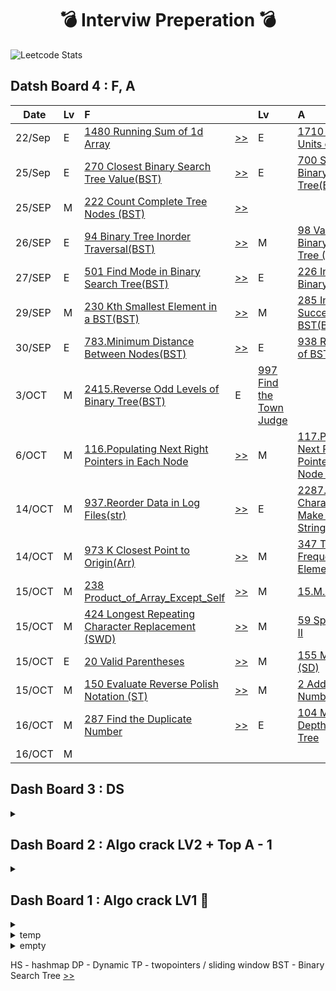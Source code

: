
<div align="center"> 
  
  # :bomb: Interviw Preperation :bomb:  
</div>


![Leetcode Stats](https://leetcard.jacoblin.cool/jy-977) 

## Datsh Board 4 : F, A
| Date |Lv| F||Lv| A ||
| -------------  |:------------- |:--|:------------- |:------------- |:-------------|--| 
|22/Sep |E|[1480 Running Sum of 1d Array](https://leetcode.com/problems/running-sum-of-1d-array/)|[>>](https://github.com/jy-977/Mamang-Repo/blob/main/Algorithm/1480.E.Running_Sum_of_1d_Array.py)|E|[1710 Maximum Units on a Truck](https://leetcode.com/problems/maximum-units-on-a-truck/)|[>>](https://github.com/jy-977/Mamang-Repo/blob/main/Algorithm/1710.E.Maximum_Units_on_a_Track.py)
|25/Sep |E|[270 Closest Binary Search Tree Value(BST)](https://leetcode.com/problems/closest-binary-search-tree-value/)|[>>](https://github.com/jy-977/Mamang-Repo/blob/main/Algorithm/270.E.Closest_Binary_Search_Tree_Value.py)|E|[700 Search in a Binary Search Tree(BST)](https://leetcode.com/problems/search-in-a-binary-search-tree/)|[>>](https://github.com/jy-977/Mamang-Repo/blob/main/Algorithm/700.E.Search_in_a_Binary_Search_Tree.py)
|25/SEP |M|[222 Count Complete Tree Nodes (BST)](https://leetcode.com/problems/count-complete-tree-nodes/)|[>>](https://github.com/jy-977/Mamang-Repo/blob/main/Algorithm/222.M.Count_Complete_Tree_Nodes.py)|
|26/SEP |E|[94 Binary Tree Inorder Traversal(BST)](https://leetcode.com/problems/binary-tree-inorder-traversal/)|[>>](https://github.com/jy-977/Mamang-Repo/blob/main/Algorithm/94.E.Binary_Tree_Inorder_Traversal.py)|M|[98 Validate Binary Search Tree (BST)](https://leetcode.com/problems/validate-binary-search-tree/)|[>>](https://leetcode.com/problems/count-complete-tree-nodes/)|[>>](https://github.com/jy-977/Mamang-Repo/blob/main/Algorithm/98.M.Validate_Binary_Search_Tree.py)
|27/SEP|E|[501 Find Mode in Binary Search Tree(BST)](https://leetcode.com/problems/find-mode-in-binary-search-tree/)|[>>](https://github.com/jy-977/Mamang-Repo/blob/main/Algorithm/501.E.Find_Mode_in_Binary_Search_Tree.py)|E|[226 Invert Binary Tree (BT)](https://leetcode.com/problems/invert-binary-tree/)|[>>](https://github.com/jy-977/Mamang-Repo/blob/main/Algorithm/226.E.Invert_Binary_Tree.py)
|29/SEP|M|[230 Kth Smallest Element in a BST(BST)](https://leetcode.com/problems/kth-smallest-element-in-a-bst/)|[>>](https://github.com/jy-977/Mamang-Repo/blob/main/Algorithm/230.M.Kth_Smallest_Element_in_a_BST.py)|M|[285 Inorder Successor in BST(BST)](https://leetcode.com/problems/inorder-successor-in-bst/)|[>>](https://github.com/jy-977/Mamang-Repo/blob/main/Algorithm/285.M.Inorder_Successor_in_BST.py)
|30/SEP|E|[783.Minimum Distance Between Nodes(BST)](https://leetcode.com/problems/minimum-distance-between-bst-nodes/)|[>>](https://github.com/jy-977/Mamang-Repo/blob/main/Algorithm/783.E.Minimum_Distance_Between_BST_Nodes.py)|E|[938 Range Sum of BST (BST)](https://leetcode.com/problems/range-sum-of-bst/)|[>>](https://github.com/jy-977/Mamang-Repo/blob/main/Algorithm/938.E.Range_Sum_of_BST.py)
|3/OCT|M|[2415.Reverse Odd Levels of Binary Tree(BST)](https://leetcode.com/problems/minimum-distance-between-bst-nodes/)|E|[997 Find the Town Judge](https://leetcode.com/problems/find-the-town-judge/)|
|6/OCT|M|[116.Populating Next Right Pointers in Each Node](https://leetcode.com/problems/populating-next-right-pointers-in-each-node/)|[>>](https://github.com/jy-977/Mamang-Repo/blob/main/Algorithm/116-1.M.Populating_Next_Right_Pointers_in_Each_Node.py)|M|[117.Populating Next Right Pointers in Node II](https://leetcode.com/problems/populating-next-right-pointers-in-each-node-ii/)| [>>](https://github.com/jy-977/Mamang-Repo/blob/main/Algorithm/117.M.Populating_Next_Right_Pointers_in_Each_Node_II.py)
|14/OCT|M|[937.Reorder Data in Log Files(str)](https://leetcode.com/problems/reorder-data-in-log-files/)|[>>](https://github.com/jy-977/Mamang-Repo/blob/main/Algorithm/937.M.Reorder_Data_in_Log_Files.py)|E|[2287.Rearrange Characters to Make Target String](https://leetcode.com/problems/rearrange-characters-to-make-target-string/)|[>>](https://github.com/jy-977/Mamang-Repo/blob/main/Algorithm/2287.E.Rearrange_Characters_to_Make_Target_String.py)
|14/OCT|M|[973 K Closest Point to Origin(Arr)](https://leetcode.com/problems/k-closest-points-to-origin/)|[>>](https://github.com/jy-977/Mamang-Repo/blob/main/Algorithm/973.M.K_Closest_Points_to_Origin.py)|M|[347 Top K Frequent Elements](https://leetcode.com/problems/top-k-frequent-elements/)|[>>](https://github.com/jy-977/Mamang-Repo/blob/main/Algorithm/347.M.Top_K_Frequent_Elements.py)
|15/OCT|M|[238 Product_of_Array_Except_Self](https://leetcode.com/problems/product-of-array-except-self/)|[>>](https://github.com/jy-977/Mamang-Repo/blob/main/Algorithm/238.M.Product_of_Array_Except_Self.py)|M|[15.M.3Sum](https://leetcode.com/problems/3sum/)|[>>](https://github.com/jy-977/Mamang-Repo/blob/main/Algorithm/15.M.3Sum.py)
|15/OCT|M|[424 Longest Repeating Character Replacement (SWD)](https://leetcode.com/problems/longest-repeating-character-replacement/)|[>>](https://github.com/jy-977/Mamang-Repo/blob/main/Algorithm/424.M.Longest_Repeating_Charater_Replacement.py)|M|[59 Sprial Matrix II](https://leetcode.com/problems/spiral-matrix-ii/)|[>>](https://github.com/jy-977/Mamang-Repo/blob/main/Algorithm/59.M.Spiral_Matrix_II.py)
|15/OCT|E|[20 Valid Parentheses](https://leetcode.com/problems/valid-parentheses/)|[>>](https://github.com/jy-977/Mamang-Repo/blob/main/Algorithm/20.E.Valid_Parenthese.py)|M|[155 Min Stack (SD)](https://leetcode.com/problems/min-stack/)|[>>](https://github.com/jy-977/Mamang-Repo/blob/main/Algorithm/155.M.Min_Stack.py)
|15/OCT|M|[150 Evaluate Reverse Polish Notation (ST)](https://leetcode.com/problems/evaluate-reverse-polish-notation/)|[>>](https://github.com/jy-977/Mamang-Repo/blob/main/Algorithm/150.M.Evaluate_Reverse_Polish_Notation.py)|M|[2 Add Two Numbers (LL)](https://leetcode.com/problems/add-two-numbers/)|[>>](https://github.com/jy-977/Mamang-Repo/blob/main/Algorithm/2.M.Add_Two_Numbers.py)
|16/OCT|M|[287 Find the Duplicate Number](https://leetcode.com/problems/find-the-duplicate-number/)|[>>](https://github.com/jy-977/Mamang-Repo/blob/main/Algorithm/287.M.Find_the_Duplicate_Number.py)|E|[104 Maximum Depth of Binary Tree](https://leetcode.com/problems/maximum-depth-of-binary-tree/)|[>>](https://github.com/jy-977/Mamang-Repo/blob/main/Algorithm/104.E.Maximum_Depth_of_Binary_Tree.py)
|16/OCT|M|
## Dash Board 3 : DS
<details><summary></summary>

| Date |DS|Lv| Algo Crack||Lv| Top Ama Interview ||
| ------------- |--- |:-------------: |-- |:------------- |:-------------: |:-------------:|--| 
|05/SEP|Array|![easy](https://img.shields.io/badge/Easy-5cb85c.svg?style=flat)|[217 Contains Duplication](https://leetcode.com/problems/contains-duplicate/)|[:arrow_forward:](https://github.com/jy-977/Mamang-Repo/blob/main/Algorithm/217.E.Contains%20Duplication.py)|![Medium](https://img.shields.io/badge/Medium-f0ad4e.svg?style=flat)|[53 Maximum Subarray](https://leetcode.com/problems/maximum-subarray/)|[:arrow_forward:](https://github.com/jy-977/Mamang-Repo/blob/main/Algorithm/53.M.Maximum%20Subarray.py)
|06/SEP|Array|![easy](https://img.shields.io/badge/Easy-5cb85c.svg?style=flat)|[88 Merge Sorted Array](https://leetcode.com/problems/merge-sorted-array/)|[:arrow_forward:](https://github.com/jy-977/Mamang-Repo/blob/main/Algorithm/88.E.Merge_Sorted_Array.py)|![Medium](https://img.shields.io/badge/Medium-f0ad4e.svg?style=flat)|
|07/SEP|Array|![easy](https://img.shields.io/badge/Easy-5cb85c.svg?style=flat)|[350 Intersection of Two Arrays II(HS)](https://leetcode.com/problems/intersection-of-two-arrays-ii/)|[:arrow_forward:](https://github.com/jy-977/Mamang-Repo/blob/main/Algorithm/350.E.Intersection_of_Two_Arrays_II.py)|![easy](https://img.shields.io/badge/Easy-5cb85c.svg?style=flat)|[121 Best Time to Buy and Sell Stocks](https://leetcode.com/problems/best-time-to-buy-and-sell-stock/)|[:arrow_forward:](https://github.com/jy-977/Mamang-Repo/blob/main/Algorithm/121.E.Best_Time_to_Buy_and_Sell_Stock.py)
|08/SEP|Array|![easy](https://img.shields.io/badge/Easy-5cb85c.svg?style=flat)|[118 Pascals Triangle](https://leetcode.com/problems/pascals-triangle/)|[:arrow_forward:](https://github.com/jy-977/Mamang-Repo/blob/main/Algorithm/118.E.Pascals_Triangle.py)|![Medium](https://img.shields.io/badge/Medium-f0ad4e.svg?style=flat)|[36 Valid Sudoku](https://leetcode.com/problems/valid-sudoku/)|
|08/SEP|STR|![easy](https://img.shields.io/badge/Easy-5cb85c.svg?style=flat)|[387 First Unique Character in a String](https://leetcode.com/problems/first-unique-character-in-a-string/)|[:arrow_forward:](https://github.com/jy-977/Mamang-Repo/blob/main/Algorithm/387.E.First_Unique_Character_in_a_String.py)|![easy](https://img.shields.io/badge/Easy-5cb85c.svg?style=flat)|[383 Ransom Note](https://leetcode.com/problems/ransom-note/)|[:arrow_forward:](https://github.com/jy-977/Mamang-Repo/blob/main/Algorithm/383.E.Ransom_Note.py)
|11/SEP|LinkedList|![easy](https://img.shields.io/badge/Easy-5cb85c.svg?style=flat)|[242 Valid Anagram](https://leetcode.com/problems/valid-anagram/)|[:arrow_forward:](https://github.com/jy-977/Mamang-Repo/blob/main/Algorithm/242.E.Valid_Anagram.py)|![easy](https://img.shields.io/badge/Easy-5cb85c.svg?style=flat)|[141 Linked List Cycle](https://leetcode.com/problems/linked-list-cycle/?envType=study-plan&id=data-structure-i)|[:arrow_forward:](https://github.com/jy-977/Mamang-Repo/blob/main/Algorithm/141.E.Linked_List_Cycle.py)
</details>

## Dash Board 2 : Algo crack LV2 + Top A - 1
<details><summary></summary>

| Date |Lv| Algo Crack||Lv| Top A Interview ||
| ------------- | :-------------: | :------------- |:-------------: |:-------------:| :------------- | :-------------:|
| 09/AUG  |![Medium](https://img.shields.io/badge/Medium-f0ad4e.svg?style=flat)  | [34 Find First and Last Position ..](https://leetcode.com/problems/find-first-and-last-position-of-element-in-sorted-array/)|[:arrow_forward:](https://github.com/jy-977/Mamang-Repo/blob/main/Algorithm/34.E.Find%20First%20and%20Last%20Position%20of%20Element%20in%20Sorted%20Array.py) :heavy_minus_sign: | ![easy](https://img.shields.io/badge/Easy-5cb85c.svg?style=flat)   |[1 Two Sum](https://leetcode.com/problems/two-sum/)|[:arrow_forward:](https://github.com/jy-977/Mamang-Repo/blob/main/Algorithm/1.E.Two%20Sum.py) |
 | 10/AUG  |![Medium](https://img.shields.io/badge/Medium-f0ad4e.svg?style=flat)  | [33 Search in Rotated Sorted Array](https://leetcode.com/problems/search-in-rotated-sorted-array/)|[:arrow_forward:](https://github.com/jy-977/Mamang-Repo/blob/main/Algorithm/33.M.Search%20in%20Rotated%20Sorted%20Array.py) | ![Medium](https://img.shields.io/badge/Medium-f0ad4e.svg?style=flat)|[12 Integer to Roman](https://leetcode.com/problems/integer-to-roman/) | [:arrow_forward:](https://github.com/jy-977/Mamang-Repo/blob/main/Algorithm/12.M.Integer%20to%20Roman.py) :heavy_minus_sign:
 | 11/AUG  |![Medium](https://img.shields.io/badge/Medium-f0ad4e.svg?style=flat)  | [74 Search a 2D Matrix](https://leetcode.com/problems/search-a-2d-matrix/)|[:arrow_forward:](https://github.com/jy-977/Mamang-Repo/blob/main/Algorithm/74.M.Search%20a%202D%20Matrix.py)  |![Hard](https://img.shields.io/badge/Hard-d9534f.svg?style=flat)  |[23 Merge k Sorted Lists](https://leetcode.com/problems/merge-k-sorted-lists/) | 
  |13/AUG |![Medium](https://img.shields.io/badge/Medium-f0ad4e.svg?style=flat)  | [153 Find Minimum in Rotated ..](https://leetcode.com/problems/find-minimum-in-rotated-sorted-array/)|[:arrow_forward:](https://github.com/jy-977/Mamang-Repo/blob/main/Algorithm/153.M.Find%20Minimum%20in%20Rotated%20Sorted%20Array.py)  |![Hard](https://img.shields.io/badge/Hard-d9534f.svg?style=flat)  |[42 Trapping Rain Water](https://leetcode.com/problems/trapping-rain-water/)|[:arrow_forward:](https://github.com/jy-977/Mamang-Repo/blob/main/Algorithm/42.H.Trapping%20Rain%20Water.py) :heavy_minus_sign:| 
  |14/AUG |![Medium](https://img.shields.io/badge/Medium-f0ad4e.svg?style=flat)  | [162 Find Peak Element](https://leetcode.com/problems/find-peak-element/)|[:arrow_forward:](https://github.com/jy-977/Mamang-Repo/blob/main/Algorithm/162.M.Find%20Peak%20Element.py) :heavy_minus_sign: |![Medium](https://img.shields.io/badge/Medium-f0ad4e.svg?style=flat)   |[49 Group Anagrams](https://leetcode.com/problems/group-anagrams/)|[:arrow_forward:](https://github.com/jy-977/Mamang-Repo/blob/main/Algorithm/49.M.Group%20Anagrams.py) :heavy_minus_sign:| 
 |15/AUG |![Medium](https://img.shields.io/badge/Medium-f0ad4e.svg?style=flat)  | [82 Remove Duplicates from..](https://leetcode.com/problems/remove-duplicates-from-sorted-list-ii/)| |![Hard](https://img.shields.io/badge/Hard-d9534f.svg?style=flat)   |[127 Word Ladder](https://leetcode.com/problems/word-ladder/)|| 
|16/AUG |![Medium](https://img.shields.io/badge/Medium-f0ad4e.svg?style=flat)  | [15 3Sum](https://leetcode.com/problems/3sum/)| |![Medium](https://img.shields.io/badge/Medium-f0ad4e.svg?style=flat)  |[138 Copy List with Random Pointer](https://leetcode.com/problems/copy-list-with-random-pointer/)|[:arrow_forward:](https://github.com/jy-977/Mamang-Repo/blob/main/Algorithm/138.M.Copy%20List%20with%20Random%20Pointer.py)| 
|17/AUG | ![easy](https://img.shields.io/badge/Easy-5cb85c.svg?style=flat)   | [844 Backspace String Compare](https://leetcode.com/problems/backspace-string-compare/)|[:arrow_forward:](https://github.com/jy-977/Mamang-Repo/blob/main/Algorithm/844.E.Backspace%String%20Compare.py)  |![Medium](https://img.shields.io/badge/Medium-f0ad4e.svg?style=flat)  |[139 Word Break](https://leetcode.com/problems/word-break/)|| 
|23/AUG,7/SEP |![Medium](https://img.shields.io/badge/Medium-f0ad4e.svg?style=flat)   | [11 Container With Most Water](https://leetcode.com/problems/container-with-most-water/)|[:arrow_forward:](https://github.com/jy-977/Mamang-Repo/blob/main/Algorithm/11.M.Container%20With%20Most%20Water.py)  |![Medium](https://img.shields.io/badge/Medium-f0ad4e.svg?style=flat)  |[200 Number of Islands(BFS)](https://leetcode.com/problems/number-of-islands/)|[:arrow_forward:](https://github.com/jy-977/Mamang-Repo/blob/main/Algorithm/200.M.Number_of_Islands.py) 
|5/SEP ||||![easy](https://img.shields.io/badge/Easy-5cb85c.svg?style=flat) |[1603 Design Parking System](https://leetcode.com/problems/design-parking-system/) | [:arrow_forward:](https://github.com/jy-977/Mamang-Repo/blob/main/Algorithm/1603.E.Design%20Parking%20System.py) 
|10/SEP ||||![Medium](https://img.shields.io/badge/Medium-f0ad4e.svg?style=flat)  |[207 Course Schedule dfs](https://leetcode.com/problems/course-schedule/) | [:arrow_forward:](https://github.com/jy-977/Mamang-Repo/blob/main/Algorithm/207.M.Course_Schedule.py) 
 </details>

## Dash Board 1 : Algo crack LV1  :calendar: 
<details><summary></summary>

||Q1|Q2|Q3|Q4|Q5|
|:---:|---|---|---|---|---|
|Binary Search, two pointers|[704 E Binary search ](https://leetcode.com/problems/binary-search/)[:arrow_forward:](https://github.com/jy-977/Mamang-Repo/blob/main/Algorithm/704.Binary%20Search.py)|[278 E First Bad Version](https://leetcode.com/problems/first-bad-version/) [:arrow_forward:](https://github.com/jy-977/Mamang-Repo/blob/main/Algorithm/35.%20Search%20Insert%20Position.py)|[35 E Search Insert Position](https://leetcode.com/problems/search-insert-position/)[:arrow_forward:](https://github.com/jy-977/Mamang-Repo/blob/main/Algorithm/35.%20Search%20Insert%20Position.py)|[977 E Squares of a Sorted Array](https://leetcode.com/problems/squares-of-a-sorted-array/)[:arrow_forward:](https://github.com/jy-977/Mamang-Repo/blob/main/Algorithm/977.Squares%20of%20a%20Sorted%20Array.py)|189 M Rotated Array|
|Two pointers|[283 E Move zeroes](https://leetcode.com/problems/move-zeroes/)[:arrow_forward:](https://github.com/jy-977/Mamang-Repo/blob/main/Algorithm/283.E.Move%20Zeros.py)|[167 M two SumII](https://leetcode.com/problems/two-sum-ii-input-array-is-sorted/)[:arrow_forward:](https://github.com/jy-977/Mamang-Repo/blob/main/Algorithm/167.M.Two%20Sum%20II.py) |[344 E Reverse String](https://leetcode.com/problems/reverse-string/)[:arrow_forward:](https://github.com/jy-977/Mamang-Repo/blob/main/Algorithm/344.E.Reverse%20String.py)|[557 E Reversed Words in a StringIII](https://leetcode.com/problems/reverse-words-in-a-string-iii/)[:arrow_forward:](https://github.com/jy-977/Mamang-Repo/blob/main/Algorithm/557.E.Reverse%20Words%20in%20a%20String%20III.py)|[876 E Middle of the Linked List](https://leetcode.com/problems/middle-of-the-linked-list/)[:arrow_forward:](https://github.com/jy-977/Mamang-Repo/blob/main/Algorithm/876.E.Middle%20of%20the%20LinkedList.py)
|Sliding window|[3 M Longest Substring Without Repeating Characters](https://leetcode.com/problems/longest-substring-without-repeating-characters/)[:arrow_forward:](https://github.com/jy-977/Mamang-Repo/blob/main/Algorithm/3.M.Longest%20Substring%20Without%20Repeating%20Characters.py)|[ 567 M Permutation in String](https://leetcode.com/problems/permutation-in-string/)[:arrow_forward:](https://github.com/jy-977/Mamang-Repo/blob/main/Algorithm/567.M.Permuation%20in%20String.py)
|BFS, DFS|[733 E Flood Fill](https://leetcode.com/problems/flood-fill/)[:arrow_forward:](https://github.com/jy-977/FAANG-Repo/blob/main/Algorithm/733.E.Flood%20Fill.py)|[116 M Populating Next Right Pointers in Each Node](https://leetcode.com/problems/populating-next-right-pointers-in-each-node/)[:arrow_forward:](https://github.com/jy-977/Mamang-Repo/blob/main/Algorithm/116.M.Popluating%20Next%20Right%20Pointers%20in%20Each%20Node.py)|[617 E Merge Two Binary Trees](https://leetcode.com/problems/merge-two-binary-trees/)[:arrow_forward:](https://github.com/jy-977/Mamang-Repo/blob/main/Algorithm/617.E.Merge%20Two%20Binary%20Trees.py) |[542 M 01 Matrix](https://leetcode.com/problems/01-matrix/)[:arrow_forward:](https://github.com/jy-977/Mamang-Repo/blob/main/Algorithm/542.M.01%20Matrix.py)|[944 M Rotting Oranges](https://leetcode.com/problems/rotting-oranges/) [:arrow_forward:](https://github.com/jy-977/Mamang-Repo/blob/main/Algorithm/994.M.Rotting%20Oranges.py)|
|Backtracking, Recursive|[21 E Merge Two Sorted Lists](https://leetcode.com/problems/merge-two-sorted-lists/) [:arrow_forward:](https://github.com/jy-977/Mamang-Repo/blob/main/Algorithm/21.E.Merge%20Two%20Sorted%20Lists.py)|[206 E Reverse Linked List](https://leetcode.com/problems/reverse-linked-list/) [:arrow_forward:](https://github.com/jy-977/FAANG-Repo/blob/main/Algorithm/206.E.Reverse%20Linked%20List.py)|[77 M Combinations](https://leetcode.com/problems/combinations/) [:arrow_forward:](https://github.com/jy-977/FAANG-Repo/blob/main/Algorithm/77.M.Combinations.py)|[46 M Permutations](https://leetcode.com/problems/permutations/) [:arrow_forward:](https://github.com/jy-977/FAANG-Repo/blob/main/Algorithm/46.M.Permutations.py)|[784 M Letter Case Permutation](https://leetcode.com/problems/letter-case-permutation/) [:arrow_forward:](https://github.com/jy-977/FAANG-Repo/blob/main/Algorithm/784.M.Letter%20Case%20Permuntation.py)
|DP|[70 E Climbing Stairs](https://leetcode.com/problems/climbing-stairs/) [:arrow_forward:](https://github.com/jy-977/FAANG-Repo/blob/main/Algorithm/70.E.Climbing%20Stairs.py)|[198 M House Robber](https://leetcode.com/problems/house-robber/) [:arrow_forward:](https://github.com/jy-977/FAANG-Repo/blob/main/Algorithm/198.M.House%20Robber.py)|[120 M Triangle](https://leetcode.com/problems/triangle/)||
|Bit Manipulation| [231 E Power of Two](https://leetcode.com/problems/power-of-two/submissions/) [:arrow_forward:](https://github.com/jy-977/FAANG-Repo/blob/main/Algorithm/231.E.Power%20of%20Two.py)|[191 E Number of 1 Bits](https://leetcode.com/problems/number-of-1-bits/) [:arrow_forward:](https://github.com/jy-977/FAANG-Repo/blob/main/Algorithm/191.E.Number%20of%201%20Bits.py)|[190 E Reverse Bits](https://leetcode.com/problems/reverse-bits/) [:arrow_forward:](https://github.com/jy-977/FAANG-Repo/blob/main/Algorithm/190.E.Reverse%20Bits.py)|[136 E Single Number](https://leetcode.com/problems/single-number/) [:arrow_forward:](https://github.com/jy-977/FAANG-Repo/blob/main/Algorithm/136.E.Single%20Number.py)
</details>


<details>
 <summary>temp</summary>
-Two pointers

-Sliding Window

-DFS

-BFS

-Backtracking , recursive

-DP : 점화식..

  <details>
  https://leetcode.com/problems/house-robber/discuss/156523/From-good-to-great.-How-to-approach-most-of-DP-problems.
  </details>



-Binay Tree /Perfect Binary Tree

-Singly Linked List 
</details>


<details>
    <summary>empty</summary>
      https://github.com/Girin7716/PythonCoding
  
      https://medium.com/geekculture/top-leetcode-patterns-for-faang-coding-interviews-bdbe8766534c

      FAANG-Repo is a repository for NEW CHALLENGE of career. 
      I aim to join to Mamang in next year (2023) as a Data Engineer. 
      The practice of [leet code](https://leetcode.com/) problems is going to be uploaded irregularly for the coding interview. 
      This is composed of 3 categories in general 




</details>




HS - hashmap 
DP - Dynamic 
TP - twopointers / sliding window
BST - Binary Search Tree [>>]()